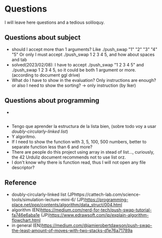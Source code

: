 # Questions
I will leave here questions and a tedious soliloquy.  

## Questions about subject
- should I accept more than 1 arguments? Like ./push_swap "1" "2" "3" "4" "5"  Or only I must accept ./push_swap 1 2 3 4 5, and how about spaces and tab
 - solved(2023/02/08): I have to accept ./push_swap "1 2 3 4 5" and ./push_swap 1 2 3 4 5, so it could be both 1 argument or more. (according to document ggl drive)
- What do I have to show in the evaluation? Only instructions are enough? or also I need to show the sorting? -> only instruction (by Iker)

## Questions about programming
- 

## 
- Tengo que aprender la estructura de la lista bien, (sobre todo voy a usar *doubly-circularly-linked list*)
- Y algoritmo. 
- If I need to show the function with 3, 5, 100, 500 numbers, better to separate function less than 6 and more? 
- There are people do this project using array in stead of list..., curiously, the 42 Urduliz document recommends not to use list orz.
- I don't know why there is function read, thus I will not open any file descriptor?

## Reference
- doubly-circularly-linked list
(JPhttps://cattech-lab.com/science-tools/simulation-lecture-mini-6/
(JP)https://programming-place.net/ppp/contents/algorithm/data_struct/004.html
- algorithm
(EN)https://medium.com/nerd-for-tech/push-swap-tutorial-fa746e6aba1e
(JP)https://www.edrawsoft.com/jp/explain-algorithm-flowchart.html
- in general
(EN)https://medium.com/@jamierobertdawson/push-swap-the-least-amount-of-moves-with-two-stacks-d1e76a71789a